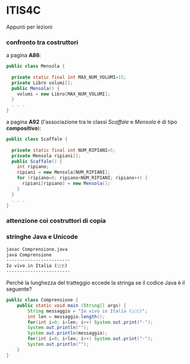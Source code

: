 # ITIS4C
Appunti per lezioni


### confronto tra costruttori

a pagina **A86**:

``` java
public class Mensola {
    
  private static final int MAX_NUM_VOLUMI=15;
  private Libro volumi[];
  public Mensola() {
    volumi = new Libro[MAX_NUM_VOLUMI];    
  }
  . . .
}    
```
a pagina **A92** (l'associazione tra le classi *Scaffale* e *Mensola* 
è di tipo **compositivo**):

``` java
public class Scaffale {
    
  private static final int NUM_RIPIANI=5;
  private Mensola ripiani[];
  public Scaffale() {
    int ripiano;  
    ripiani = new Mensola[NUM_RIPIANI];  
    for (ripiano=0; ripiano<NUM_RIPIANI; ripiano++) {
      ripiani[ripiano] = new Mensola();  
    }    
  }
  . . .
}    
```

### attenzione coi costruttori di copia

### stringhe Java e Unicode

``` sh
javac Comprensione.java
java Comprensione
------------------------
Io vivo in Italia (🇮🇹)
------------------------
```

Perchè la lunghezza del tratteggio eccede la stringa se il codice Java è il seguente?

``` java
public class Comprensione {
	public static void main (String[] args) {
		String messaggio = "Io vivo in Italia (🇮🇹)";
		int len = messaggio.length();
		for(int i=0; i<len; i++) System.out.print("-");
		System.out.println("");
		System.out.println(messaggio);
		for(int i=0; i<len; i++) System.out.print("-");
		System.out.println("");		
	}
}
```